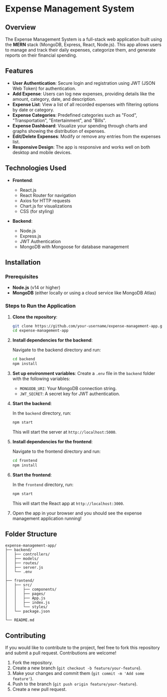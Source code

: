 # Expense Management System

## Overview

The Expense Management System is a full-stack web application built using the **MERN** stack (MongoDB, Express, React, Node.js). This app allows users to manage and track their daily expenses, categorize them, and generate reports on their financial spending.

## Features

* **User Authentication**: Secure login and registration using JWT (JSON Web Token) for authentication.
* **Add Expense**: Users can log new expenses, providing details like the amount, category, date, and description.
* **Expense List**: View a list of all recorded expenses with filtering options by date or category.
* **Expense Categories**: Predefined categories such as "Food", "Transportation", "Entertainment", and "Bills".
* **Expense Dashboard**: Visualize your spending through charts and graphs showing the distribution of expenses.
* **Edit/Delete Expenses**: Modify or remove any entries from the expenses list.
* **Responsive Design**: The app is responsive and works well on both desktop and mobile devices.

## Technologies Used

* **Frontend**:

  * React.js
  * React Router for navigation
  * Axios for HTTP requests
  * Chart.js for visualizations
  * CSS (for styling)
* **Backend**:

  * Node.js
  * Express.js
  * JWT Authentication
  * MongoDB with Mongoose for database management

## Installation

### Prerequisites

* **Node.js** (v14 or higher)
* **MongoDB** (either locally or using a cloud service like MongoDB Atlas)

### Steps to Run the Application

1. **Clone the repository**:

   ```bash
   git clone https://github.com/your-username/expense-management-app.git
   cd expense-management-app
   ```

2. **Install dependencies for the backend**:

   Navigate to the backend directory and run:

   ```bash
   cd backend
   npm install
   ```

3. **Set up environment variables**:
   Create a `.env` file in the `backend` folder with the following variables:

   * `MONGODB_URI`: Your MongoDB connection string.
   * `JWT_SECRET`: A secret key for JWT authentication.

4. **Start the backend**:

   In the `backend` directory, run:

   ```bash
   npm start
   ```

   This will start the server at `http://localhost:5000`.

5. **Install dependencies for the frontend**:

   Navigate to the frontend directory and run:

   ```bash
   cd frontend
   npm install
   ```

6. **Start the frontend**:

   In the `frontend` directory, run:

   ```bash
   npm start
   ```

   This will start the React app at `http://localhost:3000`.

7. Open the app in your browser and you should see the expense management application running!


## Folder Structure

```
expense-management-app/
├── backend/
│   ├── controllers/
│   ├── models/
│   ├── routes/
│   ├── server.js
│   └── .env
│
├── frontend/
│   ├── src/
│   │   ├── components/
│   │   ├── pages/
│   │   ├── App.js
│   │   ├── index.js
│   │   └── styles/
│   └── package.json
│
└── README.md
```

## Contributing

If you would like to contribute to the project, feel free to fork this repository and submit a pull request. Contributions are welcome!

1. Fork the repository.
2. Create a new branch (`git checkout -b feature/your-feature`).
3. Make your changes and commit them (`git commit -m 'Add some feature'`).
4. Push to the branch (`git push origin feature/your-feature`).
5. Create a new pull request.



